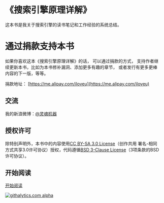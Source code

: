 # 《搜索引擎原理详解》
这本书是我关于搜索引擎的读书笔记和工作经验的系统总结。


# 通过捐款支持本书
如果你喜欢这本《搜索引擎原理详解》的话， 可以通过捐款的方式， 支持作者继续更新本书，比如为本书修补漏洞、添加更多有趣的章节， 或者发行有更多更棒内容的下一版，等等。

捐款地址： [https://me.alipay.com/iloveu](https://me.alipay.com/iloveu)


## 交流
我的新浪微博：[@灵魂机器](http://weibo.com/soulmachine)


## 授权许可
除特别声明外，本书中的内容使用[CC BY-SA 3.0 License](http://creativecommons.org/licenses/by-sa/3.0/)（创作共用 署名-相同方式共享3.0许可协议）授权，代码遵循[BSD 3-Clause License](<https://github.com/astaxie/build-web-application-with-golang/blob/master/LICENSE.md>)（3项条款的BSD许可协议）。


## 开始阅读
[开始阅读](table-of-contents.md)


[![githalytics.com alpha](https://cruel-carlota.pagodabox.com/686e7d06998fac2c886a30fd40893ae1 "githalytics.com")](http://githalytics.com/soulmachine/search-engine-principle)

